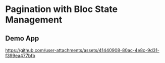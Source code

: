 # Pagination with Bloc State Management

## Demo App
https://github.com/user-attachments/assets/41440908-80ac-4e8c-9d31-f399ea477bfb
